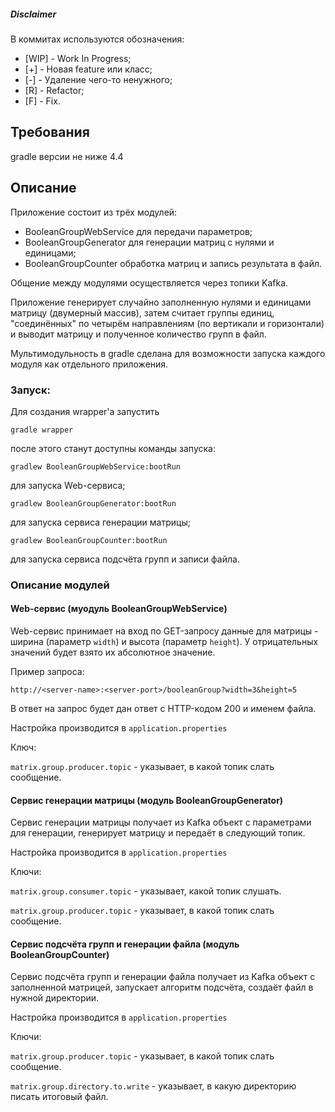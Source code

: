 ##### Disclaimer
В коммитах используются обозначения:

- \[WIP] - Work In Progress;
- \[+] - Новая feature или класс;
- \[-] - Удаление чего-то ненужного;
- \[R] - Refactor;
- \[F] - Fix.

## Требования

gradle версии не ниже 4.4

## Описание

Приложение состоит из трёх модулей:
- BooleanGroupWebService для передачи параметров;
- BooleanGroupGenerator для генерации матриц с нулями и единицами;
- BooleanGroupCounter обработка матриц и запись результата в файл.

Общение между модулями осуществляется через топики Kafka.

Приложение генерирует случайно заполненную нулями и единицами матрицу (двумерный массив), затем считает группы единиц, "соединённых" по четырём направлениям (по вертикали и горизонтали) и выводит матрицу и полученное количество групп в файл.

Мультимодульность в gradle сделана для возможности запуска каждого модуля как отдельного приложения.

### Запуск:

Для создания wrapper'a запустить
```
gradle wrapper
```

после этого станут доступны команды запуска:
```
gradlew BooleanGroupWebService:bootRun
```
для запуска Web-сервиса;

```
gradlew BooleanGroupGenerator:bootRun
```
для запуска сервиса генерации матрицы;

```
gradlew BooleanGroupCounter:bootRun
```
для запуска сервиса подсчёта групп и записи файла.

### Описание модулей
#### Web-сервис (муодуль BooleanGroupWebService)
Web-сервис принимает на вход по GET-запросу данные для матрицы - ширина (параметр `width`) и высота (параметр `height`). У отрицательных значений будет взято их абсолютное значение.

Пример запроса:

 `http://<server-name>:<server-port>/booleanGroup?width=3&height=5`

В ответ на запрос будет дан ответ с HTTP-кодом 200 и именем файла.

Настройка производится в `application.properties`

Ключ:

`matrix.group.producer.topic` - указывает, в какой топик слать сообщение.

#### Сервис генерации матрицы (модуль BooleanGroupGenerator)
Сервис генерации матрицы получает из Kafka объект с параметрами для генерации, генерирует матрицу и передаёт в следующий топик.

Настройка производится в `application.properties`

Ключи:

`matrix.group.consumer.topic` - указывает, какой топик слушать.

`matrix.group.producer.topic` - указывает, в какой топик слать сообщение.

#### Сервис подсчёта групп и генерации файла (модуль BooleanGroupCounter)
Сервис подсчёта групп и генерации файла получает из Kafka объект с заполненной матрицей, запускает алгоритм подсчёта, создаёт файл в нужной директории.

Настройка производится в `application.properties`

Ключи:

`matrix.group.producer.topic` - указывает, в какой топик слать сообщение.

`matrix.group.directory.to.write` - указывает, в какую директорию писать итоговый файл.
